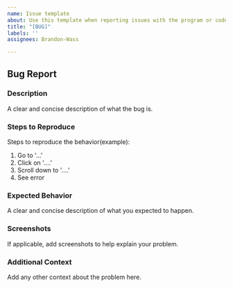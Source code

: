 ```yaml
---
name: Issue template
about: Use this template when reporting issues with the program or code
title: "[BUG]"
labels: ''
assignees: Brandon-Wass

---
```


## Bug Report

### Description
A clear and concise description of what the bug is.

### Steps to Reproduce
Steps to reproduce the behavior(example):
1. Go to '...'
2. Click on '....'
3. Scroll down to '....'
4. See error

### Expected Behavior
A clear and concise description of what you expected to happen.

### Screenshots
If applicable, add screenshots to help explain your problem.

### Additional Context
Add any other context about the problem here.
